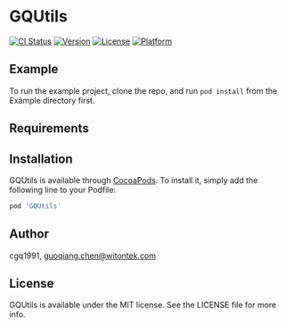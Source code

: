# GQUtils

[![CI Status](https://img.shields.io/travis/cgq1991/GQUtils.svg?style=flat)](https://travis-ci.org/cgq1991/GQUtils)
[![Version](https://img.shields.io/cocoapods/v/GQUtils.svg?style=flat)](https://cocoapods.org/pods/GQUtils)
[![License](https://img.shields.io/cocoapods/l/GQUtils.svg?style=flat)](https://cocoapods.org/pods/GQUtils)
[![Platform](https://img.shields.io/cocoapods/p/GQUtils.svg?style=flat)](https://cocoapods.org/pods/GQUtils)

## Example

To run the example project, clone the repo, and run `pod install` from the Example directory first.

## Requirements

## Installation

GQUtils is available through [CocoaPods](https://cocoapods.org). To install
it, simply add the following line to your Podfile:

```ruby
pod 'GQUtils'
```

## Author

cgq1991, guoqiang.chen@witontek.com

## License

GQUtils is available under the MIT license. See the LICENSE file for more info.
